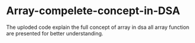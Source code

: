 # Array-compelete-concept-in-DSA
The uploded code explain the full concept of array in dsa all array function are presented for better understanding.
